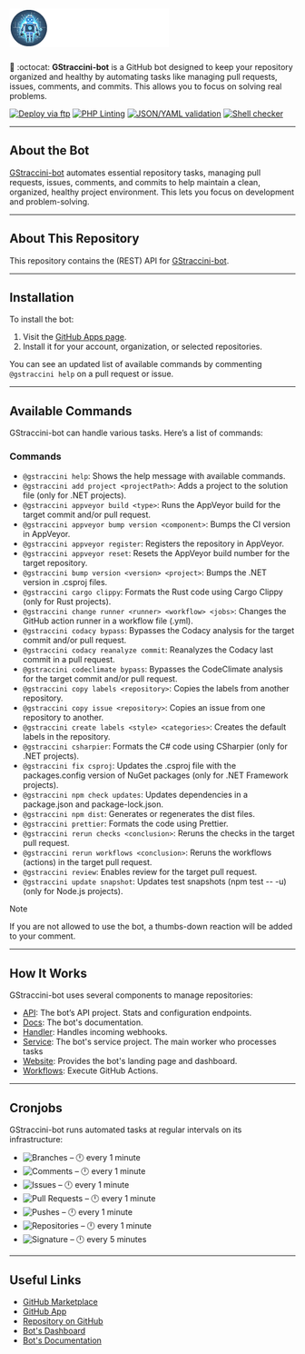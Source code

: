 # ![GStraccini-bot](https://raw.githubusercontent.com/guibranco/gstraccini-bot-website/main/src/images/logo-white.png)

🤖 :octocat: **GStraccini-bot** is a GitHub bot designed to keep your repository organized and healthy by automating tasks like managing pull requests, issues, comments, and commits. This allows you to focus on solving real problems.

[![Deploy via ftp](https://github.com/guibranco/gstraccini-bot-service/actions/workflows/deploy.yml/badge.svg)](https://github.com/guibranco/gstraccini-bot-service/actions/workflows/deploy.yml)
[![PHP Linting](https://github.com/guibranco/gstraccini-bot-service/actions/workflows/php-lint.yml/badge.svg)](https://github.com/guibranco/gstraccini-bot-service/actions/workflows/php-lint.yml)
[![JSON/YAML validation](https://github.com/guibranco/gstraccini-bot-service/actions/workflows/json-yaml-lint.yml/badge.svg)](https://github.com/guibranco/gstraccini-bot-service/actions/workflows/json-yaml-lint.yml)
[![Shell checker](https://github.com/guibranco/gstraccini-bot-service/actions/workflows/shell-checker.yml/badge.svg)](https://github.com/guibranco/gstraccini-bot-service/actions/workflows/shell-checker.yml)

---

## About the Bot

[GStraccini-bot](https://bot.straccini.com) automates essential repository tasks, managing pull requests, issues, comments, and commits to help maintain a clean, organized, healthy project environment. This lets you focus on development and problem-solving.

---

## About This Repository

This repository contains the (REST) API for [GStraccini-bot](https://github.com/apps/gstraccini).

---

## Installation

To install the bot:

1. Visit the [GitHub Apps page](https://github.com/apps/gstraccini).
2. Install it for your account, organization, or selected repositories.

You can see an updated list of available commands by commenting `@gstraccini help` on a pull request or issue.

---

## Available Commands

GStraccini-bot can handle various tasks. Here’s a list of commands:

### Commands

- `@gstraccini help`: Shows the help message with available commands.
- `@gstraccini add project <projectPath>`: Adds a project to the solution file (only for .NET projects).
- `@gstraccini appveyor build <type>`: Runs the AppVeyor build for the target commit and/or pull request.
- `@gstraccini appveyor bump version <component>`: Bumps the CI version in AppVeyor.
- `@gstraccini appveyor register`: Registers the repository in AppVeyor.
- `@gstraccini appveyor reset`: Resets the AppVeyor build number for the target repository.
- `@gstraccini bump version <version> <project>`: Bumps the .NET version in .csproj files.
- `@gstraccini cargo clippy`: Formats the Rust code using Cargo Clippy (only for Rust projects).
- `@gstraccini change runner <runner> <workflow> <jobs>`: Changes the GitHub action runner in a workflow file (.yml).
- `@gstraccini codacy bypass`: Bypasses the Codacy analysis for the target commit and/or pull request.
- `@gstraccini codacy reanalyze commit`: Reanalyzes the Codacy last commit in a pull request.
- `@gstraccini codeclimate bypass`: Bypasses the CodeClimate analysis for the target commit and/or pull request.
- `@gstraccini copy labels <repository>`: Copies the labels from another repository.
- `@gstraccini copy issue <repository>`: Copies an issue from one repository to another.
- `@gstraccini create labels <style> <categories>`: Creates the default labels in the repository.
- `@gstraccini csharpier`: Formats the C# code using CSharpier (only for .NET projects).
- `@gstraccini fix csproj`: Updates the .csproj file with the packages.config version of NuGet packages (only for .NET Framework projects).
- `@gstraccini npm check updates`: Updates dependencies in a package.json and package-lock.json.
- `@gstraccini npm dist`: Generates or regenerates the dist files.
- `@gstraccini prettier`: Formats the code using Prettier.
- `@gstraccini rerun checks <conclusion>`: Reruns the checks in the target pull request.
- `@gstraccini rerun workflows <conclusion>`: Reruns the workflows (actions) in the target pull request.
- `@gstraccini review`: Enables review for the target pull request.
- `@gstraccini update snapshot`: Updates test snapshots (npm test -- -u) (only for Node.js projects).

> [!Note]
> If you are not allowed to use the bot, a thumbs-down reaction will be added to your comment.

---

## How It Works

GStraccini-bot uses several components to manage repositories:

- [API](https://github.com/guibranco/gstraccini-bot-api): The bot’s API project. Stats and configuration endpoints.
- [Docs](https://github.com/guibranco/gstraccini-bot-docs): The bot's documentation.
- [Handler](https://github.com/guibranco/gstraccini-bot-handler): Handles incoming webhooks.
- [Service](https://github.com/guibranco/gstraccini-bot-service): The bot's service project. The main worker who processes tasks
- [Website](https://github.com/guibranco/gstraccini-bot-website): Provides the bot's landing page and dashboard.
- [Workflows](https://github.com/guibranco/gstraccini-bot-workflows): Execute GitHub Actions.

---

## Cronjobs

GStraccini-bot runs automated tasks at regular intervals on its infrastructure:

- ![Branches](https://healthchecks.io/b/3/82d0dec5-3ec1-41cc-8a35-ef1da42899e5.svg) – 🕛 every 1 minute
- ![Comments](https://healthchecks.io/b/3/31b38cb0-f8bd-42b1-b662-d5905b22cd94.svg) – 🕛 every 1 minute
- ![Issues](https://healthchecks.io/b/3/05666a6b-d35f-4cb8-abc8-25584cc9029b.svg) – 🕛 every 1 minute
- ![Pull Requests](https://healthchecks.io/b/3/05c48393-c700-45b4-880f-59cb7b9b9f25.svg) – 🕛 every 1 minute
- ![Pushes](https://healthchecks.io/b/3/1e8724fa-8361-47d7-a4f6-901e8d4ff265.svg) – 🕛 every 1 minute
- ![Repositories](https://healthchecks.io/b/3/4ef0ee6c-38f8-4c79-b9f7-049438bd39a9.svg) – 🕛 every 1 minute
- ![Signature](https://healthchecks.io/b/3/8303206b-2f4c-4300-ac64-5e9cd342c164.svg) – 🕛 every 5 minutes

---

## Useful Links

- [GitHub Marketplace](https://github.com/marketplace/gstraccini-bot)
- [GitHub App](https://github.com/apps/gstraccini)
- [Repository on GitHub](https://github.com/guibranco/gstraccini-bot-service)
- [Bot's Dashboard](https://bot.straccini.com)
- [Bot's Documentation](https://docs.bot.straccini.com)
